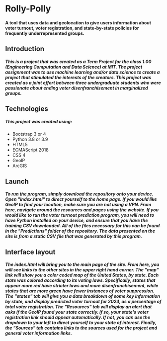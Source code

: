 # Rolly-Polly
#### A tool that uses data and geolocation to give users information about voter turnout, voter registration, and state-by-state policies for frequently underrepresented groups.
## Introduction
##### This is a project that was created as a Term Project for the class 1.00 (Engineering Computation and Data Science) at MIT. The project assignment was to use machine learning and/or data science to create a project that stimulated the interests of the creators. This project was created as a joint effort between three undergraduate students who were passionate about ending voter disenfranchisement in marginalized groups. 
## Technologies
##### This project was created using:
* Bootstrap 3 or 4
* Python 3.8 or 3.9
* HTML5
* ECMAScript 2018
* CSS 4
* GeoIP
* ArcGIS
## Launch
##### To run the program, simply download the repository onto your device. Open "index.html" to direct yourself to the home page. If you would like GeoIP to find your location, make sure you are not using a VPN. From here, navigate around the resources and pages using the website. If you would like to run the voter turnout prediction program, you will need to have Python installed on your device, and ensure that you have the training CSV downloaded. All of the files necessary for this can be found in the "Predictions" folder of the repository. The data presented on the site is from a static CSV file that was generated by this program. 
## Interface layout
##### The index.html will bring you to the main page of the site. From here, you will see links to the other sites in the upper right hand corner. The "map" link will show you a color coded map of the United States, by state. Each state was colored according to its voting laws. Specifically, states that appear more red have stricter laws and more disenfranchisement, while states that are more green have fewer instances of voter suppression. The "states" tab will give you a data breakdown of some key information by state, and display predicted voter turnout for 2024, as a percentage of total voter registration. The "Resources" tab will display an alert that asks if the GeoIP found your state correctly. If so, your state's voter registration link should appear automatically. If not, you can use the dropdown to your left to direct yourself to your state of interest. Finally, the "Sources" tab contains links to the sources used for the project and general voter information links.
